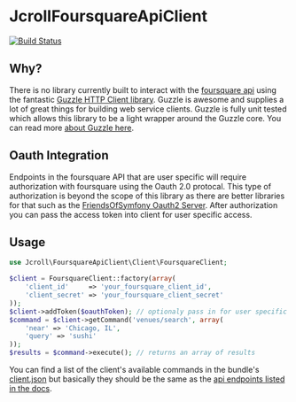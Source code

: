 # JcrollFoursquareApiClient

[![Build Status](https://travis-ci.org/jcroll/foursquare-api-client.png)](https://travis-ci.org/jcroll/foursquare-api-client)

## Why?

There is no library currently built to interact with the [foursquare api](https://developer.foursquare.com/) using the fantastic
[Guzzle HTTP Client library](https://github.com/guzzle/guzzle). Guzzle is awesome and supplies a lot of great things
for building web service clients. Guzzle is fully unit tested which allows this library to be a light wrapper around the Guzzle
core. You can read more [about Guzzle here](http://guzzlephp.org/).

## Oauth Integration

Endpoints in the foursquare API that are user specific will require authorization with foursquare using the Oauth 2.0 protocal. This type
of authorization is beyond the scope of this library as there are better libraries for that such as the [FriendsOfSymfony Oauth2 
Server](https://github.com/FriendsOfSymfony/oauth2-php). After authorization you can pass the access token into client for user 
specific access.

## Usage

```php
use Jcroll\FoursquareApiClient\Client\FoursquareClient;

$client = FoursquareClient::factory(array(
    'client_id'     => 'your_foursquare_client_id',
    'client_secret' => 'your_foursquare_client_secret'
));
$client->addToken($oauthToken); // optionaly pass in for user specific requests
$command = $client->getCommand('venues/search', array(
    'near' => 'Chicago, IL',
    'query' => 'sushi'
));
$results = $command->execute(); // returns an array of results
```

You can find a list of the client's available commands in the bundle's
[client.json](https://github.com/jcroll/foursquare-api-client/blob/master/lib/Jcroll/FoursquareApiClient/Resources/config/client.json) but basically
they should be the same as the [api endpoints listed in the docs](https://developer.foursquare.com/docs/).


